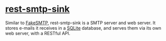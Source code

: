 [rest-smtp-sink](https://www.npmjs.org/package/rest-smtp-sink)
==============

Similar to [FakeSMTP](http://nilhcem.github.io/FakeSMTP/), rest-smtp-sink is a SMTP server and web server. It stores e-mails it receives in a [SQLite](http://www.sqlite.org) database, and serves them via its own web server, with a RESTful API.
